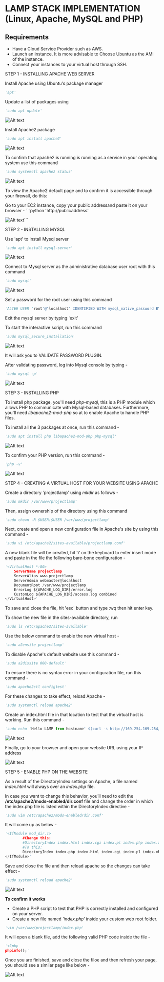 # LAMP STACK IMPLEMENTATION (Linux, Apache, MySQL and PHP)

## Requirements
- Have a Cloud Service Provider such as AWS.
- Launch an instance. It is more advisable to Choose Ubuntu as the AMI of the instance.
- Connect your instances to your virtual host through SSH.

STEP 1 - INSTALLING APACHE WEB SERVER

Install Apache using Ubuntu's package manager

```python
'apt'
```
Update a list of packages using

```python
'sudo apt update'
```
![Alt text](Images/aptupdate.png)

Install Apache2 package

```python
'sudo apt install apache2'
```
![Alt text](Images/apache2install.png)

To confirm that apache2 is running is running as a service in your operating system use this command

```python
'sudo systemctl apache2 status'
```
![Alt text](Images/systemctl.png)

To view the Apache2 default page and to confirm it is accessible through your firewall, do this:

Go to your EC2 instance, copy your public addressand paste it on your browser - ```python
'http://publicaddress'

![Alt text](Images/apache2defaultpage.png)```


STEP 2 - INSTALLING MYSQL

Use 'apt' to install Mysql server

```python
'sudo apt install mysql-server'
```
![Alt text](Images/mysqlinstall.png)

Connect to Mysql server as the administrative database user root with this command

```python
'sudo mysql'
```

![Alt text](Images/sudomysql.png)

Set a password for the root user using this command

```python
'ALTER USER 'root'@'localhost' IDENTIFIED WITH mysql_native_password BY 'your password';'
```

Exit the mysql server by typing 'exit'

To start the interactive script, run this command

```python
'sudo mysql_secure_installation'
```
![Alt text](Images/mysqlsecureinstall.png)

It will ask you to VALIDATE PASSWORD PLUGIN.

After validating password, log into Mysql console by typing -

```python
'sudo mysql -p'
```
![Alt text](Images/mysql-p.png)


STEP 3 - INSTALLING PHP

To install php package, you'll need *php-mysql*, this is a PHP module which allows PHP to communicate with Mysql-based databases. Furthermore, you'll need *libapache2-mod-php* so at to enable Apache to handle PHP files.

To install all the 3 packages at once, run this command -

```python
'sudo apt install php libapache2-mod-php php-mysql'
```
![Alt text](Images/phpinstall.png)

To confirm your PHP version, run this command -

```python
'php -v'
```
![Alt text](Images/phpversion.png)

STEP 4 - CREATING A VIRTUAL HOST FOR YOUR WEBSITE USING APACHE

Create a directory 'projectlamp' using *mkdir* as follows - 

```python
'sudo mkdir /var/www/projectlamp'
```

Then, assign ownership of the directory using this command

```python
'sudo chown -R $USER:$USER /var/www/projectlamp'
```

Next, create and open a new configuration file in Apache's site by using this command - 

```python
'sudo vi /etc/apache2/sites-available/projectlamp.conf'
```

A new blank file will be created, hit 'i' on the keyboard to enter insert mode and paste in the file the following bare-bone configuration - 

```python
'<VirtualHost *:80>
    ServerName projectlamp
    ServerAlias www.projectlamp 
    ServerAdmin webmaster@localhost
    DocumentRoot /var/www/projectlamp
    ErrorLog ${APACHE_LOG_DIR}/error.log
    CustomLog ${APACHE_LOG_DIR}/access.log combined
</VirtualHost>'
```

To save and close the file, hit 'esc' button and type :wq then hit enter key.

To show the new file in the sites-available directory, run 

```python
'sudo ls /etc/apache2/sites-available'
```

Use the below command to enable the new virtual host -

```python
'sudo a2ensite projectlamp'
```

To disable Apache's default website use this command -

```python
'sudo a2dissite 000-default'
```

To ensure there is no syntax error in your configuration file, run this command -

```python
'sudo apache2ctl configtest'
```

For these changes to take effect, reload Apache - 

```python
'sudo systemctl reload apache2'
```

Create an index.html file in that location to test that the virtual host is working. Run this command -

```python
'sudo echo 'Hello LAMP from hostname' $(curl -s http://169.254.169.254/latest/meta-data/public-hostname) 'with public IP' $(curl -s http://169.254.169.254/latest/meta-data/public-ipv4) > /var/www/projectlamp/index.html'
```

![Alt text](Images/virtualhost.png)

Finally, go to your browser and open your website URL using your IP address

![Alt text](Images/ipaddress.png)

STEP 5 - ENABLE PHP ON THE WEBSITE

As a result of the DirectoryIndex settings on Apache, a file named *index.html* will always over an *index.php* file. 

In case you want to change this behavior, you’ll need to edit the **/etc/apache2/mods-enabled/dir.conf** file and change the order in which the index.php file is listed within the DirectoryIndex directive - 

```python
'sudo vim /etc/apache2/mods-enabled/dir.conf'
```

It will come up as below - 

```python
'<IfModule mod_dir.c>
        #Change this:
        #DirectoryIndex index.html index.cgi index.pl index.php index.xhtml index.htm
        #To this:
        DirectoryIndex index.php index.html index.cgi index.pl index.xhtml index.htm
</IfModule>'
```

Save and close the file and then reload apache so the changes can take effect -

```python
'sudo systemctl reload apache2'
```
![Alt text](Images/indexphp.png)

**To confirm it works**
- Create a PHP script to test that PHP is correctly installed and configured on your server.
- Create a new file named *'index.php'* inside your custom web root folder.

```python
'vim /var/www/projectlamp/index.php'
```

It will open a blank file, add the following valid PHP code inside the file -

```python
'<?php
phpinfo();'
```

Once you are finished, save and close the filoe and then refresh your page, you should see a similar page like below -

![Alt text](Images/phppage.png)


